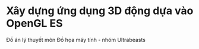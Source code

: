 # Xây dựng ứng dụng 3D động dựa vào OpenGL ES
Đồ án lý thuyết môn Đồ họa máy tính - nhóm Ultrabeasts
